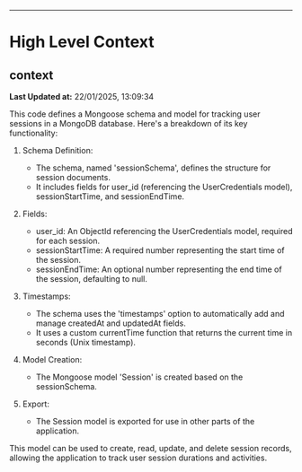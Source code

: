 

---
# High Level Context
## context
**Last Updated at:** 22/01/2025, 13:09:34

This code defines a Mongoose schema and model for tracking user sessions in a MongoDB database. Here's a breakdown of its key functionality:

1. Schema Definition:
   - The schema, named 'sessionSchema', defines the structure for session documents.
   - It includes fields for user_id (referencing the UserCredentials model), sessionStartTime, and sessionEndTime.

2. Fields:
   - user_id: An ObjectId referencing the UserCredentials model, required for each session.
   - sessionStartTime: A required number representing the start time of the session.
   - sessionEndTime: An optional number representing the end time of the session, defaulting to null.

3. Timestamps:
   - The schema uses the 'timestamps' option to automatically add and manage createdAt and updatedAt fields.
   - It uses a custom currentTime function that returns the current time in seconds (Unix timestamp).

4. Model Creation:
   - The Mongoose model 'Session' is created based on the sessionSchema.

5. Export:
   - The Session model is exported for use in other parts of the application.

This model can be used to create, read, update, and delete session records, allowing the application to track user session durations and activities.
